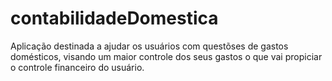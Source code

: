 # contabilidadeDomestica

Aplicação destinada a ajudar os usuários com questõses de gastos domésticos, visando um maior controle dos seus gastos o que vai propiciar o controle financeiro do usuário.

